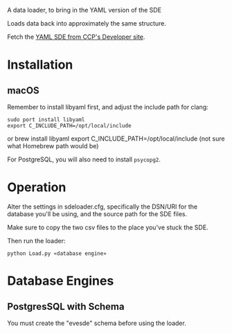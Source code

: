 A data loader, to bring in the YAML version of the SDE

Loads data back into approximately the same structure.

Fetch the [YAML SDE from CCP's Developer site](https://developers.eveonline.com/resource/resources).

# Installation

## macOS

Remember to install libyaml first, and adjust the include path for clang:

    sudo port install libyaml
    export C_INCLUDE_PATH=/opt/local/include

or
    brew install libyaml
    export C_INCLUDE_PATH=/opt/local/include (not sure what Homebrew path would be)

For PostgreSQL, you will also need to install `psycopg2`.

# Operation

Alter the settings in sdeloader.cfg, specifically the DSN/URI for the database you'll be using, and the source path for the SDE files.

Make sure to copy the two csv files to the place you've stuck the SDE.



Then run the loader:

    python Load.py «database engine»

# Database Engines

## PostgresSQL with Schema

You must create the "evesde" schema before using the loader.

